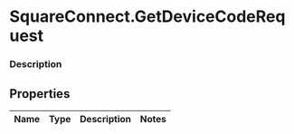 # SquareConnect.GetDeviceCodeRequest

### Description



## Properties
Name | Type | Description | Notes
------------ | ------------- | ------------- | -------------



